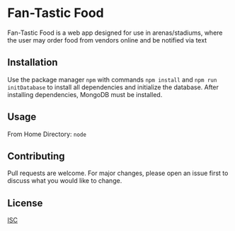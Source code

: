 # Fan-Tastic Food


Fan-Tastic Food is a web app designed for use in arenas/stadiums, where the user may order
food from vendors online and be notified via text

## Installation

Use the package manager ```npm``` with commands ```npm install``` and ```npm run initDatabase``` to install all dependencies and initialize the database. After installing dependencies, MongoDB must be installed. 

## Usage

From Home Directory:
```node```

## Contributing
Pull requests are welcome. For major changes, please open an issue first to discuss what you would like to change.

## License
[ISC](https://opensource.org/licenses/ISC)